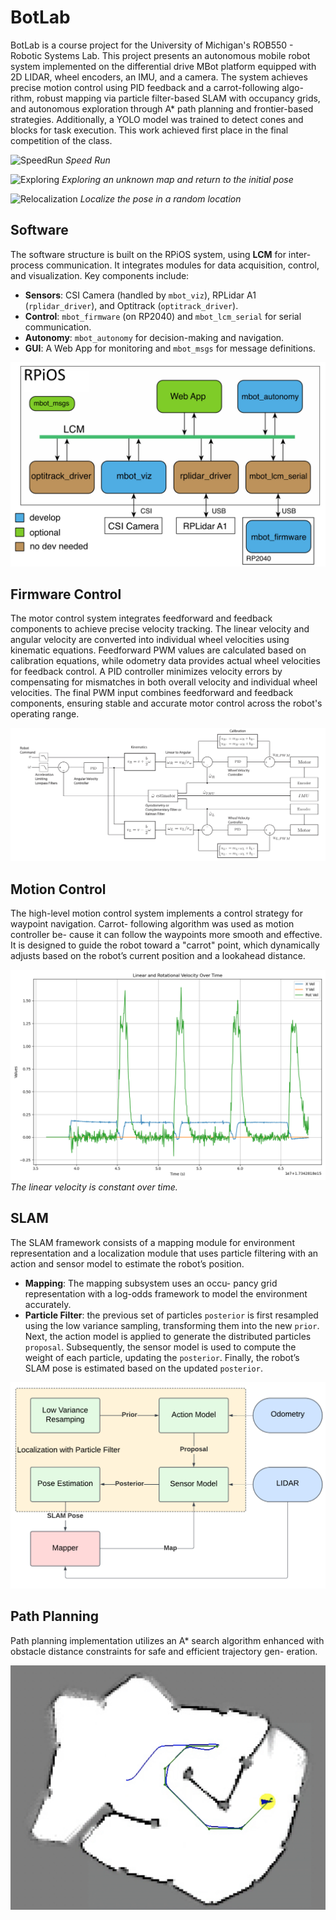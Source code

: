 # BotLab
BotLab is a course project for the University of Michigan's ROB550 - Robotic Systems Lab. This project presents an autonomous mobile robot system implemented on the differential drive MBot platform equipped with 2D LIDAR, wheel encoders, an IMU, and a camera. The system achieves precise motion control using PID feedback and a carrot-following algo- rithm, robust mapping via particle filter-based SLAM with occupancy grids, and autonomous exploration through A* path planning and frontier-based strategies. Additionally, a YOLO model was trained to detect cones and blocks for task execution. This work achieved first place in the final competition of the class.

![SpeedRun](media/SpeedRun.gif)
*Speed Run*

![Exploring](media/Exploration.gif)
*Exploring an unknown map and return to the initial pose*

![Relocalization](media/Relocalization.gif)
*Localize the pose in a random location*

## Software
The software structure is built on the RPiOS system, using **LCM** for inter-process communication. It integrates modules for data acquisition, control, and visualization. Key components include:

- **Sensors**: CSI Camera (handled by `mbot_viz`), RPLidar A1 (`rplidar_driver`), and Optitrack (`optitrack_driver`).
- **Control**: `mbot_firmware` (on RP2040) and `mbot_lcm_serial` for serial communication.
- **Autonomy**: `mbot_autonomy` for decision-making and navigation.
- **GUI**: A Web App for monitoring and `mbot_msgs` for message definitions.

![Software](media/Software.png)

## Firmware Control
The motor control system integrates feedforward and feedback components to achieve precise velocity tracking. The linear velocity and angular velocity are converted into individual wheel velocities using kinematic equations. Feedforward PWM values are calculated based on calibration equations, while odometry data provides actual wheel velocities for feedback control. A PID controller minimizes velocity errors by compensating for mismatches in both overall velocity and individual wheel velocities. The final PWM input combines feedforward and feedback components, ensuring stable and accurate motor control across the robot's operating range.

![FirmwareControl](media/FirmwareControl.png)

## Motion Control
The high-level motion control system implements a control strategy for waypoint navigation. Carrot- following algorithm was used as motion controller be- cause it can follow the waypoints more smooth and effective. It is designed to guide the robot toward a "carrot" point, which dynamically adjusts based on the robot’s current position and a lookahead distance.

![Velocity](media/Velocity.png)
*The linear velocity is constant over time.*

## SLAM
The SLAM framework consists of a mapping module for environment representation and a localization module that uses particle filtering with an action and sensor model to estimate the robot’s position.

- **Mapping**: The mapping subsystem uses an occu- pancy grid representation with a log-odds framework to model the environment accurately.
- **Particle Filter**:  the previous set of particles `posterior` is first resampled using the low variance sampling, transforming them into the new `prior`. Next, the action model is applied to generate the distributed particles `proposal`. Subsequently, the sensor model is used to compute the weight of each particle, updating the `posterior`. Finally, the robot’s SLAM pose is estimated based on the updated `posterior`.

![SLAM](media/SLAM.png)

## Path Planning
Path planning implementation utilizes an A* search algorithm enhanced with obstacle distance constraints for safe and efficient trajectory gen- eration.

![AstarPlanning](media/AstarPlanning.png)